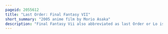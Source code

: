 ```yaml
---
pageid: 2055612
title: "Last Order: Final Fantasy VII"
short_summary: "2005 anime film by Morio Asaka"
description: "Final Fantasy Vii also abbreviated as last Order or Lo is a japanese anime original Video Animation produced by Madhouse and released by square Enix in 2005. It was directed by Morio Asaka and produced by masao Maruyama Jungo Maruta and Akio Ofuji. Tetsuya Nomura served as supervising director. The OVA is an alternate rendition of two flashbacks used for the video game Final Fantasy VII. Last Order was released in Japan with Advent Pieces: limited, a special Edition Release of the Film Final Fantasy Vii: advent Children, and as a Bonus Feature in the north american 'limited Edition Collector's Set' Release."
---
```

